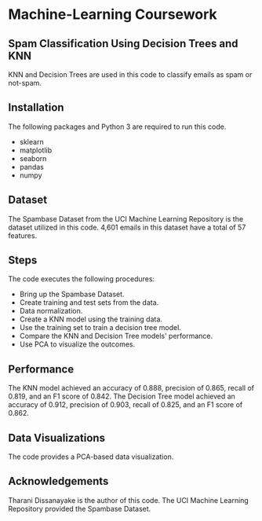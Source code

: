 # Machine-Learning Coursework
## Spam Classification Using Decision Trees and KNN
KNN and Decision Trees are used in this code to classify emails as spam or not-spam.

## Installation
The following packages and Python 3 are required to run this code.

 - sklearn 
 - matplotlib 
 - seaborn 
 - pandas 
 - numpy

## Dataset
The Spambase Dataset from the UCI Machine Learning Repository is the dataset utilized in this code. 4,601 emails in this dataset have a total of 57 features.

## Steps
The code executes the following procedures:

 - Bring up the Spambase Dataset.
 - Create training and test sets from the data.
 - Data normalization.
 - Create a KNN model using the training data.
 - Use the training set to train a decision tree model.
 - Compare the KNN and Decision Tree models' performance.
 - Use PCA to visualize the outcomes.

## Performance
The KNN model achieved an accuracy of 0.888, precision of 0.865, recall of 0.819, and an F1 score of 0.842. 
The Decision Tree model achieved an accuracy of 0.912, precision of 0.903, recall of 0.825, and an F1 score of 0.862.

## Data Visualizations
The code provides a PCA-based data visualization.

## Acknowledgements
Tharani Dissanayake is the author of this code. The UCI Machine Learning Repository provided the Spambase Dataset.
